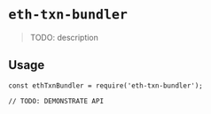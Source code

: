 # `eth-txn-bundler`

> TODO: description

## Usage

```
const ethTxnBundler = require('eth-txn-bundler');

// TODO: DEMONSTRATE API
```
